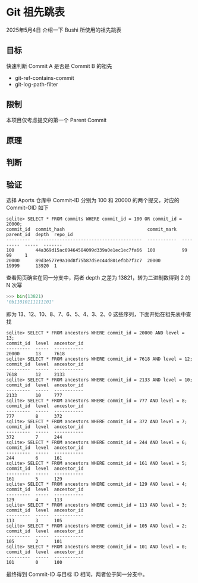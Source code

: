 # Git 祖先跳表

2025年5月4日 介绍一下 Bushi 所使用的祖先跳表

## 目标

快速判断 Commit A 是否是 Commit B 的祖先

- git-ref-contains-commit
- git-log-path-filter

## 限制

本项目仅考虑提交的第一个 Parent Commit

## 原理

## 判断

## 验证

选择 Aports 仓库中 Commit-ID 分别为 100 和 20000 的两个提交，对应的 Commit-OID 如下

```sqlite
sqlite> SELECT * FROM commits WHERE commit_id = 100 OR commit_id = 20000;
commit_id  commit_hash                               commit_mark  parent_id  depth  repo_id
---------  ----------------------------------------  -----------  ---------  -----  -------
100        44a369d15ac69464584099d339a0e1ec1ec7fa66  100          99         99     1
20000      89d3e577e9a10d8f75b87d5ec44d801efbb7f3c7  20000        19999      13920  1
```

查看网页确实在同一分支中，两者 depth 之差为 13821，转为二进制数得到 2 的 N 次幂

```python
>>> bin(13821)
'0b11010111111101'
```

即为 13、12、10、8、7、6、5、4、3、2、0 这些序列，下面开始在祖先表中查找

```
sqlite> SELECT * FROM ancestors WHERE commit_id = 20000 AND level = 13;
commit_id  level  ancestor_id
---------  -----  -----------
20000      13     7618
sqlite> SELECT * FROM ancestors WHERE commit_id = 7618 AND level = 12;
commit_id  level  ancestor_id
---------  -----  -----------
7618       12     2133
sqlite> SELECT * FROM ancestors WHERE commit_id = 2133 AND level = 10;
commit_id  level  ancestor_id
---------  -----  -----------
2133       10     777
sqlite> SELECT * FROM ancestors WHERE commit_id = 777 AND level = 8;
commit_id  level  ancestor_id
---------  -----  -----------
777        8      372
sqlite> SELECT * FROM ancestors WHERE commit_id = 372 AND level = 7;
commit_id  level  ancestor_id
---------  -----  -----------
372        7      244
sqlite> SELECT * FROM ancestors WHERE commit_id = 244 AND level = 6;
commit_id  level  ancestor_id
---------  -----  -----------
244        6      161
sqlite> SELECT * FROM ancestors WHERE commit_id = 161 AND level = 5;
commit_id  level  ancestor_id
---------  -----  -----------
161        5      129
sqlite> SELECT * FROM ancestors WHERE commit_id = 129 AND level = 4;
commit_id  level  ancestor_id
---------  -----  -----------
129        4      113
sqlite> SELECT * FROM ancestors WHERE commit_id = 113 AND level = 3;
commit_id  level  ancestor_id
---------  -----  -----------
113        3      105
sqlite> SELECT * FROM ancestors WHERE commit_id = 105 AND level = 2;
commit_id  level  ancestor_id
---------  -----  -----------
105        2      101
sqlite> SELECT * FROM ancestors WHERE commit_id = 101 AND level = 0;
commit_id  level  ancestor_id
---------  -----  -----------
101        0      100
```

最终得到 Commit-ID 与目标 ID 相同，两者位于同一分支中。
